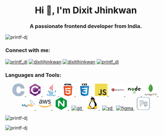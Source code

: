 <h1 align="center">Hi 👋, I'm Dixit Jhinkwan</h1>
<h3 align="center">A passionate frontend developer from India.</h3>

<p align="left">
    <img src="https://gpvc.arturio.dev/printf-dj" alt="printf-dj" />
</p>

<h3 align="left">Connect with me:</h3>
<p align="left">
    <a href="https://twitter.com/printf_dj" target="blank"><img align="center"
            src="https://cdn.jsdelivr.net/npm/simple-icons@3.0.1/icons/twitter.svg" alt="printf_dj" height="30"
            width="40" /></a>
    <a href="https://linkedin.com/in/dixitjhinkwan" target="blank"><img align="center"
            src="https://cdn.jsdelivr.net/npm/simple-icons@3.0.1/icons/linkedin.svg" alt="dixitjhinkwan" height="30"
            width="40" /></a>
    <a href="https://fb.com/dixitjhinkwan" target="blank"><img align="center"
            src="https://cdn.jsdelivr.net/npm/simple-icons@3.0.1/icons/facebook.svg" alt="dixitjhinkwan" height="30"
            width="40" /></a>
    <a href="https://instagram.com/printf_dj" target="blank"><img align="center"
            src="https://cdn.jsdelivr.net/npm/simple-icons@3.0.1/icons/instagram.svg" alt="printf_dj" height="30"
            width="40" /></a>
</p>

<h3 align="left">Languages and Tools:</h3>
<p align="center">
    <a href="https://www.cprogramming.com/" target="_blank">
        <img src="https://raw.githubusercontent.com/devicons/devicon/master/icons/c/c-original.svg" alt="c" width="40"
            height="40" />
    </a>
    &nbsp;
    <a href="https://www.w3schools.com/cs/" target="_blank">
        <img src="https://raw.githubusercontent.com/devicons/devicon/master/icons/csharp/csharp-original.svg"
            alt="csharp" width="40" height="40" />
    </a>
    &nbsp;
    <a href="https://www.java.com" target="_blank">
        <img src="https://raw.githubusercontent.com/devicons/devicon/master/icons/java/java-original.svg" alt="java"
            width="40" height="40" />
    </a>
    &nbsp;
    <a href="https://www.w3.org/html/" target="_blank">
        <img src="https://raw.githubusercontent.com/devicons/devicon/master/icons/html5/html5-original-wordmark.svg"
            alt="html5" width="40" height="40" />
    </a>
    &nbsp;
    <a href="https://www.w3schools.com/css/" target="_blank">
        <img src="https://raw.githubusercontent.com/devicons/devicon/master/icons/css3/css3-original-wordmark.svg"
            alt="css3" width="40" height="40" />
    </a>
    &nbsp;
    <a href="https://developer.mozilla.org/en-US/docs/Web/JavaScript" target="_blank">
        <img src="https://raw.githubusercontent.com/devicons/devicon/master/icons/javascript/javascript-original.svg"
            alt="javascript" width="40" height="40" />
    </a>
    &nbsp;
    <a href="https://angular.io" target="_blank">
        <img src="https://raw.githubusercontent.com/devicons/devicon/master/icons/angularjs/angularjs-original-wordmark.svg"
            alt="angularjs" width="40" height="40" />
    </a>
    &nbsp;
    <a href="https://nodejs.org" target="_blank">
        <img src="https://raw.githubusercontent.com/devicons/devicon/master/icons/nodejs/nodejs-original-wordmark.svg"
            alt="nodejs" width="40" height="40" />
    </a>
    &nbsp;
    <a href="https://www.mongodb.com/" target="_blank">
        <img src="https://raw.githubusercontent.com/devicons/devicon/master/icons/mongodb/mongodb-original-wordmark.svg"
            alt="mongodb" width="40" height="40" />
    </a>
    &nbsp;
    <a href="https://www.mysql.com/" target="_blank">
        <img src="https://raw.githubusercontent.com/devicons/devicon/master/icons/mysql/mysql-original-wordmark.svg"
            alt="mysql" width="40" height="40" />
    </a>
    &nbsp;
    <a href="https://aws.amazon.com" target="_blank">
        <img src="https://raw.githubusercontent.com/devicons/devicon/master/icons/amazonwebservices/amazonwebservices-original-wordmark.svg"
            alt="aws" width="40" height="40" />
    </a>
    &nbsp;
    <a href="https://www.nginx.com" target="_blank">
        <img src="https://raw.githubusercontent.com/devicons/devicon/master/icons/nginx/nginx-original.svg" alt="nginx"
            width="40" height="40" />
    </a>
    &nbsp;
    <a href="https://git-scm.com/" target="_blank">
        <img src="https://www.vectorlogo.zone/logos/git-scm/git-scm-icon.svg" alt="git" width="40" height="40" />
    </a>
    &nbsp;
    <a href="https://www.linux.org/" target="_blank">
        <img src="https://raw.githubusercontent.com/devicons/devicon/master/icons/linux/linux-original.svg" alt="linux"
            width="40" height="40" />
    </a>
    &nbsp;
    <a href="https://www.adobe.com/products/xd.html" target="_blank">
        <img src="https://cdn.worldvectorlogo.com/logos/adobe-xd.svg" alt="xd" width="40" height="40" />
    </a>
    &nbsp;
    <a href="https://www.figma.com/" target="_blank">
        <img src="https://www.vectorlogo.zone/logos/figma/figma-icon.svg" alt="figma" width="40" height="40" />
    </a>
    &nbsp;
    <a href="https://www.photoshop.com/en" target="_blank">
        <img src="https://raw.githubusercontent.com/devicons/devicon/master/icons/photoshop/photoshop-line.svg"
            alt="photoshop" width="40" height="40" />
    </a>

</p>
<p>
   <img align="left"
        src="https://github-readme-stats.vercel.app/api?username=printf-dj&show_icons=true&locale=en&hide_border=1" alt="printf-dj" />
</p>
<br>
<p>
    <img align="left"
        src="https://github-readme-stats.vercel.app/api/top-langs?username=printf-dj&show_icons=true&locale=en&layout=compact&hide_border=1"
        alt="printf-dj" />
</p>

